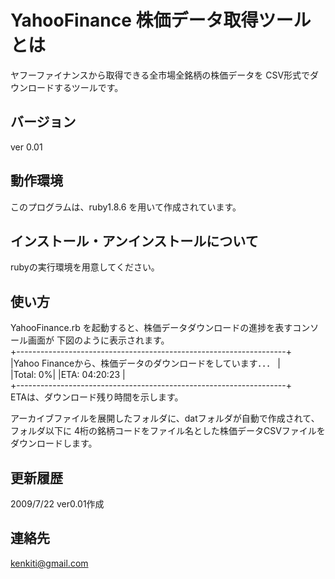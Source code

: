 # YahooFinance 株価データ取得ツールとは

ヤフーファイナンスから取得できる全市場全銘柄の株価データを
CSV形式でダウンロードするツールです。

## バージョン
ver 0.01


## 動作環境
このプログラムは、ruby1.8.6 を用いて作成されています。


## インストール・アンインストールについて
rubyの実行環境を用意してください。


## 使い方

YahooFinance.rb を起動すると、株価データダウンロードの進捗を表すコンソール画面が
下図のように表示されます。</br>
+-------------------------------------------------------------------+</br>
|Yahoo Financeから、株価データのダウンロードをしています．．．      |</br>
|Total:    0%|                               |ETA: 04:20:23         |</br>
+-------------------------------------------------------------------+</br>
ETAは、ダウンロード残り時間を示します。

アーカイブファイルを展開したフォルダに、datフォルダが自動で作成されて、
フォルダ以下に 4桁の銘柄コードをファイル名とした株価データCSVファイルを
ダウンロードします。


## 更新履歴
2009/7/22 ver0.01作成


## 連絡先
kenkiti@gmail.com
